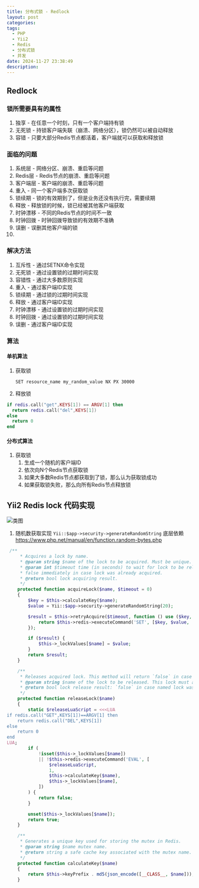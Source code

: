 ```yaml
---
title: 分布式锁 - Redlock
layout: post
categories:
tags:
  - PHP
  - Yii2
  - Redis
  - 分布式锁
  - 并发
date: 2024-11-27 23:38:49
description:
---
```

## Redlock
### 锁所需要具有的属性
1. 独享 - 在任意一个时刻，只有一个客户端持有锁
2. 无死锁 - 持锁客户端失联（崩溃、网络分区），锁仍然可以被自动释放
3. 容错 - 只要大部分Redis节点都活着，客户端就可以获取和释放锁

### 面临的问题

1. 系统层 - 网络分区、崩溃、重启等问题
2. Redis层 - Redis节点的崩溃、重启等问题
3. 客户端层 - 客户端的崩溃、重启等问题
4. 重入 - 同一个客户端多次获取锁
5. 锁续期 - 锁的有效期到了，但是业务还没有执行完，需要续期
6. 释放 - 释放锁的时候，锁已经被其他客户端获取
7. 时钟漂移 - 不同的Redis节点的时间不一致
8. 时钟回拨 - 时钟回拨导致锁的有效期不准确
9. 误删 - 误删其他客户端的锁
10.  

### 解决方法
1. 互斥性 - 通过SETNX命令实现
2. 无死锁 - 通过设置锁的过期时间实现
3. 容错性 - 通过大多数原则实现
4. 重入 - 通过客户端ID实现
5. 锁续期 - 通过锁的过期时间实现
6. 释放 - 通过客户端ID实现
7. 时钟漂移 - 通过设置锁的过期时间实现
8. 时钟回拨 - 通过设置锁的过期时间实现
9. 误删 - 通过客户端ID实现

### 算法
#### 单机算法
1.  获取锁
  
    `SET resource_name my_random_value NX PX 30000`

2.  释放锁

```lua
if redis.call("get",KEYS[1]) == ARGV[1] then 
  return redis.call("del",KEYS[1]) 
else
  return 0 
end
```

#### 分布式算法
1. 获取锁
    1. 生成一个随机的客户端ID
    2. 依次向N个Redis节点获取锁
    3. 如果大多数Redis节点都获取到了锁，那么认为获取锁成功
    4. 如果获取锁失败，那么向所有Redis节点释放锁
  

## Yii2 Redis lock 代码实现

![类图](/assets/imgs/2024-11-23_13-54.png)

1. 随机数获取实现 `Yii::$app->security->generateRandomString` 底层依赖 https://www.php.net/manual/en/function.random-bytes.php

```php
 /**
     * Acquires a lock by name.
     * @param string $name of the lock to be acquired. Must be unique.
     * @param int $timeout time (in seconds) to wait for lock to be released. Defaults to `0` meaning that method will return
     * false immediately in case lock was already acquired.
     * @return bool lock acquiring result.
     */
    protected function acquireLock($name, $timeout = 0)
    {
        $key = $this->calculateKey($name);
        $value = Yii::$app->security->generateRandomString(20);

        $result = $this->retryAcquire($timeout, function () use ($key, $value) {
            return $this->redis->executeCommand('SET', [$key, $value, 'NX', 'PX', (int) ($this->expire * 1000)]);
        });

        if ($result) {
            $this->_lockValues[$name] = $value;
        }
        return $result;
    }

    /**
     * Releases acquired lock. This method will return `false` in case the lock was not found or Redis command failed.
     * @param string $name of the lock to be released. This lock must already exist.
     * @return bool lock release result: `false` in case named lock was not found or Redis command failed.
     */
    protected function releaseLock($name)
    {
        static $releaseLuaScript = <<<LUA
if redis.call("GET",KEYS[1])==ARGV[1] then
    return redis.call("DEL",KEYS[1])
else
    return 0
end
LUA;
        if (
            !isset($this->_lockValues[$name])
            || !$this->redis->executeCommand('EVAL', [
                $releaseLuaScript,
                1,
                $this->calculateKey($name),
                $this->_lockValues[$name],
            ])
        ) {
            return false;
        }

        unset($this->_lockValues[$name]);
        return true;
    }

    /**
     * Generates a unique key used for storing the mutex in Redis.
     * @param string $name mutex name.
     * @return string a safe cache key associated with the mutex name.
     */
    protected function calculateKey($name)
    {
        return $this->keyPrefix . md5(json_encode([__CLASS__, $name]));
    }
```

